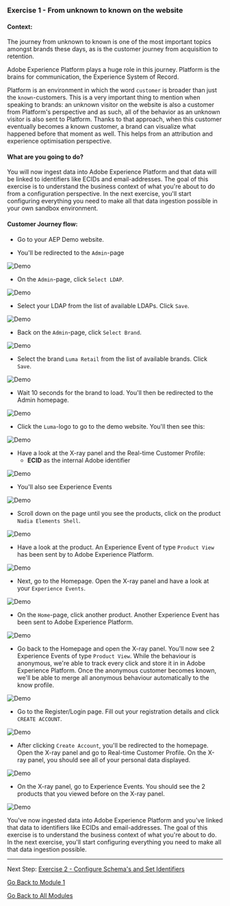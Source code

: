 ### Exercise 1 - From unknown to known on the website

#### **Context:**

The journey from unknown to known is one of the most important topics amongst brands these days, as is the customer journey from acquisition to retention. 

Adobe Experience Platform plays a huge role in this journey. Platform is the brains for communication, the Experience System of Record.

Platform is an environment in which the word ``customer`` is broader than just the ``known``-customers. This is a very important thing to mention when speaking to brands: an unknown visitor on the website is also a customer from Platform's perspective and as such, all of the behavior as an unknown visitor is also sent to Platform. Thanks to that approach, when this customer eventually becomes a known customer, a brand can visualize what happened before that moment as well. This helps from an attribution and experience optimisation perspective.

#### **What are you going to do?**

You will now ingest data into Adobe Experience Platform and that data will be linked to identifiers like ECIDs and email-addresses. The goal of this exercise is to understand the business context of what you're about to do from a configuration perspective. In the next exercise, you'll start configuring everything you need to make all that data ingestion possible in your own sandbox environment.

#### **Customer Journey flow:**

  * Go to your AEP Demo website.

  * You'll be redirected to the ``Admin``-page

  ![Demo](../module2/images/1.png)
  
  * On the ``Admin``-page, click ``Select LDAP``.
  
  ![Demo](../module2/images/1a.png)
  
  * Select your LDAP from the list of available LDAPs. Click ``Save``.
  
  ![Demo](../module2/images/1b.png)
  
  * Back on the ``Admin``-page, click ``Select Brand``.
  
  ![Demo](../module2/images/2.png)
  
  * Select the brand ``Luma Retail`` from the list of available brands. Click ``Save``.
  
  ![Demo](../module2/images/3.png)
  
  * Wait 10 seconds for the brand to load. You'll then be redirected to the Admin homepage.
  
  ![Demo](../module2/images/4.png)
  
  * Click the ``Luma``-logo to go to the demo website. You'll then see this:
  
  ![Demo](../module2/images/lb_home.png)
  
  * Have a look at the X-ray panel and the Real-time Customer Profile:
    * **ECID** as the internal Adobe identifier
      
  ![Demo](../module2/images/lb_home_xup.png)

  * You'll also see Experience Events

  ![Demo](../module2/images/lb_home_xee.png)
  
  * Scroll down on the page until you see the products, click on the product ``Nadia Elements Shell``.
  
  ![Demo](../module2/images/lb_homep.png)
  
  * Have a look at the product. An Experience Event of type ``Product View`` has been sent by to Adobe Experience Platform. 
  
  ![Demo](../module2/images/lb_els_dtl.png)
  
  * Next, go to the Homepage. Open the X-ray panel and have a look at your ``Experience Events``.
  
  ![Demo](../module2/images/lb_home1.png)
  
  * On the ``Home``-page, click another product. Another Experience Event has been sent to Adobe Experience Platform. 
  
  ![Demo](../module2/images/lb_babars.png)
  
  * Go back to the Homepage and open the X-ray panel. You'll now see 2 Experience Events of type ``Product View``. While the behaviour is anonymous, we're able to track every click and store it in in Adobe Experience Platform. Once the anonymous customer becomes known, we'll be able to merge all anonymous behaviour automatically to the know profile.
  
  ![Demo](../module2/images/lb_home2.png)

  * Go to the Register/Login page. Fill out your registration details and click ``CREATE ACCOUNT``.
  
  ![Demo](../module2/images/lb_register_dtl.png) 
  
  * After clicking ``Create Account``, you'll be redirected to the homepage. Open the X-ray panel and go to Real-time Customer Profile. On the X-ray panel, you should see all of your personal data displayed.
  
  ![Demo](../module2/images/lb_x_loggedin.png)

  * On the X-ray panel, go to Experience Events. You should see the 2 products that you viewed before on the X-ray panel.

  ![Demo](../module2/images/lb_home_xee_dtl.png)
  
  You've now ingested data into Adobe Experience Platform and you've linked that data to identifiers like ECIDs and email-addresses. The goal of this exercise is to understand the business context of what you're about to do. In the next exercise, you'll start configuring everything you need to make all that data ingestion possible.

---

Next Step: [Exercise 2 - Configure Schema's and Set Identifiers](./ex2.md)

[Go Back to Module 1](./README.md)

[Go Back to All Modules](../../README.md)



